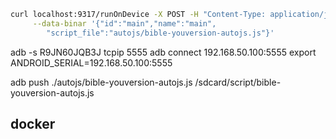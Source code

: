 ```bash
curl localhost:9317/runOnDevice -X POST -H "Content-Type: application/json" \
     --data-binar '{"id":"main","name":"main",
        "script_file":"autojs/bible-youversion-autojs.js"}'
```


adb -s R9JN60JQB3J tcpip 5555
adb connect 192.168.50.100:5555
export ANDROID_SERIAL=192.168.50.100:5555


adb push ./autojs/bible-youversion-autojs.js /sdcard/script/bible-youversion-autojs.js

## docker
```bash
```
